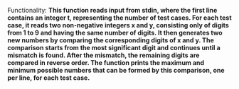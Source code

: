 Functionality: **This function reads input from stdin, where the first line contains an integer t, representing the number of test cases. For each test case, it reads two non-negative integers x and y, consisting only of digits from 1 to 9 and having the same number of digits. It then generates two new numbers by comparing the corresponding digits of x and y. The comparison starts from the most significant digit and continues until a mismatch is found. After the mismatch, the remaining digits are compared in reverse order. The function prints the maximum and minimum possible numbers that can be formed by this comparison, one per line, for each test case.**